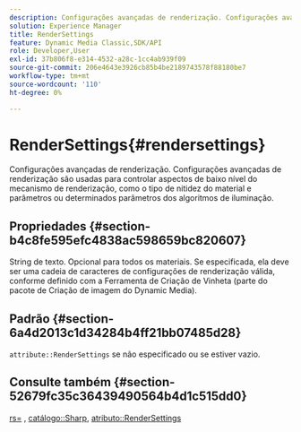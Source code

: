 ```yaml
---
description: Configurações avançadas de renderização. Configurações avançadas de renderização são usadas para controlar aspectos de baixo nível do mecanismo de renderização, como o tipo de nitidez do material e parâmetros ou determinados parâmetros dos algoritmos de iluminação.
solution: Experience Manager
title: RenderSettings
feature: Dynamic Media Classic,SDK/API
role: Developer,User
exl-id: 37b806f8-e314-4532-a28c-1cc4ab939f09
source-git-commit: 206e4643e3926cb85b4be2189743578f88180be7
workflow-type: tm+mt
source-wordcount: '110'
ht-degree: 0%

---
```


# RenderSettings{#rendersettings}

Configurações avançadas de renderização. Configurações avançadas de renderização são usadas para controlar aspectos de baixo nível do mecanismo de renderização, como o tipo de nitidez do material e parâmetros ou determinados parâmetros dos algoritmos de iluminação.

## Propriedades {#section-b4c8fe595efc4838ac598659bc820607}

String de texto. Opcional para todos os materiais. Se especificada, ela deve ser uma cadeia de caracteres de configurações de renderização válida, conforme definido com a Ferramenta de Criação de Vinheta (parte do pacote de Criação de imagem do Dynamic Media).

## Padrão {#section-6a4d2013c1d34284b4ff21bb07485d28}

`attribute::RenderSettings` se não especificado ou se estiver vazio.

## Consulte também {#section-52679fc35c36439490564b4d1c515dd0}

[rs=](../../../../../ir-api/http-protocol/image-rendering-api-ref/c-ir-http-protocol-ref/c-ir-http-protocol-command-reference/r-ir-rs.md#reference-d20cefaaa6cd4f449d1591c87959b4cf) , [catálogo::Sharp](../../../../../ir-api/material-cat/image-rendering-api-ref/c-ir-material-catalog/c-ir-material-data-reference/r-ir-sharp-dataref.md#reference-f79a14bd52474dfd8495115d398a30d0), [atributo::RenderSettings](../../../../../ir-api/material-cat/image-rendering-api-ref/c-ir-material-catalog/c-ir-attributes-reference/r-ir-rendersettings.md#reference-f3ae5e18095d40b2a8edef957dd82fbd)
